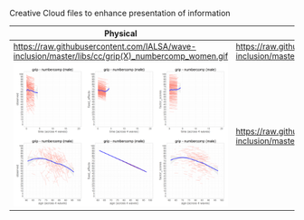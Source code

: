 Creative Cloud files to enhance presentation of information

|Physical   |Cognitive   |
|---|---|
|https://raw.githubusercontent.com/IALSA/wave-inclusion/master/libs/cc/grip(X)_numbercomp_women.gif  | https://raw.githubusercontent.com/IALSA/wave-inclusion/master/libs/cc/grip_numbercomp(X)_women.gif  |
| ![](https://raw.githubusercontent.com/IALSA/wave-inclusion/master/libs/cc/grip(X)_numbercomp_men.gif)   |https://raw.githubusercontent.com/IALSA/wave-inclusion/master/libs/cc/grip_numbercomp(X)_men.gif   |